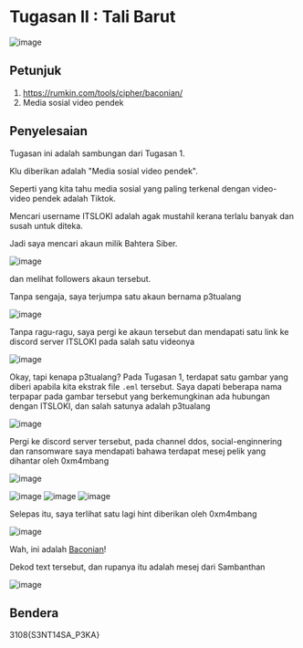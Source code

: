 # Tugasan II : Tali Barut
![image](https://github.com/6D756E6972/3108CTF/assets/129729880/ff4ff46c-eedc-4a0d-9381-32fd98a04a81)

## Petunjuk
1. https://rumkin.com/tools/cipher/baconian/
2. Media sosial video pendek

## Penyelesaian
Tugasan ini adalah sambungan dari Tugasan 1.

Klu diberikan adalah "Media sosial video pendek".

Seperti yang kita tahu media sosial yang paling terkenal dengan video-video pendek adalah Tiktok.

Mencari username ITSLOKI adalah agak mustahil kerana terlalu banyak dan susah untuk diteka.

Jadi saya mencari akaun milik Bahtera Siber.

![image](https://github.com/6D756E6972/3108CTF/assets/129729880/a78c043e-6ff0-46b8-a01d-272eff82d267)

dan melihat followers akaun tersebut.

Tanpa sengaja, saya terjumpa satu akaun bernama p3tualang

![image](https://github.com/6D756E6972/3108CTF/assets/129729880/6d7e16e4-6afb-4800-85c4-b15ab861bc74)

Tanpa ragu-ragu, saya pergi ke akaun tersebut dan mendapati satu link ke discord server ITSLOKI pada salah satu videonya

![image](https://github.com/6D756E6972/3108CTF/assets/129729880/cb30cff6-7178-4d72-bfb9-12aa19542a37)

Okay, tapi kenapa p3tualang? Pada Tugasan 1, terdapat satu gambar yang diberi apabila kita ekstrak file `.eml` tersebut. Saya dapati beberapa nama terpapar pada gambar tersebut yang berkemungkinan ada hubungan dengan ITSLOKI, dan salah satunya adalah p3tualang

![image](https://github.com/6D756E6972/3108CTF/assets/129729880/79e766b6-c8a6-4327-88da-608b7a63044d)

Pergi ke discord server tersebut, pada channel ddos, social-enginnering dan ransomware saya mendapati bahawa terdapat mesej pelik yang dihantar oleh 0xm4mbang

![image](https://github.com/6D756E6972/3108CTF/assets/129729880/30419684-4cf6-4b8a-8d3b-3614f94cb545)

![image](https://github.com/6D756E6972/3108CTF/assets/129729880/74b7f294-6f04-4218-bab4-ebceee12f169)
![image](https://github.com/6D756E6972/3108CTF/assets/129729880/5186e122-66ce-42e9-9f1a-738ab3ecc840)
![image](https://github.com/6D756E6972/3108CTF/assets/129729880/a4d2c333-ad19-461e-8edf-89372a2fcacc)

Selepas itu, saya terlihat satu lagi hint diberikan oleh 0xm4mbang

![image](https://github.com/6D756E6972/3108CTF/assets/129729880/df8cfdc5-b556-43ac-a06a-37f9edef75a4)

Wah, ini adalah [Baconian](https://rumkin.com/tools/cipher/baconian/)! 

Dekod text tersebut, dan rupanya itu adalah mesej dari Sambanthan

![image](https://github.com/6D756E6972/3108CTF/assets/129729880/9936f0f6-f174-488c-ab2e-c4dda4580bc1)

## Bendera
3108{S3NT14SA_P3KA}
